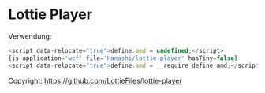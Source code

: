 # Lottie Player

Verwendung:
```JavaScript
<script data-relocate="true">define.amd = undefined;</script>
{js application='wcf' file='Hanashi/lottie-player' hasTiny=false}
<script data-relocate="true">define.amd = __require_define_amd;</script>
```

Copyright: https://github.com/LottieFiles/lottie-player
